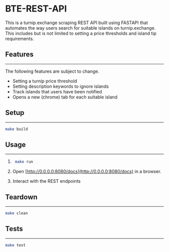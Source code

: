 # BTE-REST-API

This is a turnip.exchange scraping REST API built using FASTAPI that automates
the way users search for suitable islands on turnip.exchange.
This includes but is not limited to setting a price thresholds and island tip
requirements.

## Features

---
The following features are subject to change.

- Setting a turnip price threshold
- Setting description keywords to ignore islands
- Track islands that users have been notified
- Opens a new (chrome) tab for each suitable island

## Setup

---

```sh
make build
```

## Usage

---

1. ```sh
    make run
    ```

2. Open [http://0.0.0.0:8080/docs](http://0.0.0.0:8080/docs) in a browser.

3. Interact with the REST endpoints

## Teardown

---

```sh
make clean
```

## Tests

---

```sh
make test
```